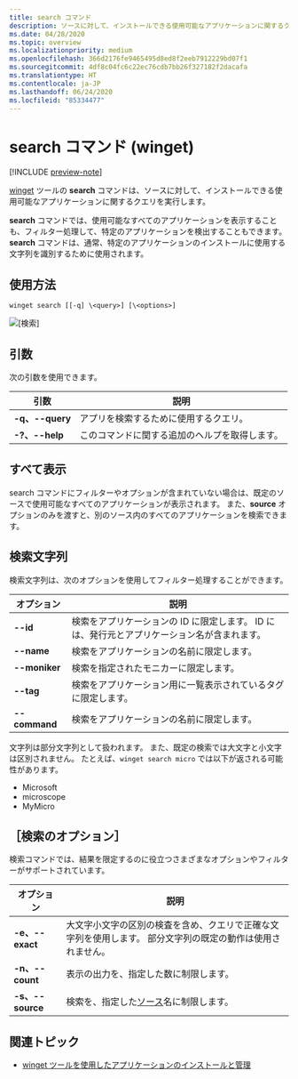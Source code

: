 ```yaml
---
title: search コマンド
description: ソースに対して、インストールできる使用可能なアプリケーションに関するクエリを実行します
ms.date: 04/28/2020
ms.topic: overview
ms.localizationpriority: medium
ms.openlocfilehash: 366d2176fe9465495d8ed8f2eeb7912229bd07f1
ms.sourcegitcommit: 4df8c04fc6c22ec76cdb7bb26f327182f2dacafa
ms.translationtype: HT
ms.contentlocale: ja-JP
ms.lasthandoff: 06/24/2020
ms.locfileid: "85334477"
---
```

# <a name="search-command-winget"></a>search コマンド (winget)

[!INCLUDE [preview-note](../../includes/package-manager-preview.md)]

[winget](index.md) ツールの **search** コマンドは、ソースに対して、インストールできる使用可能なアプリケーションに関するクエリを実行します。  

**search** コマンドでは、使用可能なすべてのアプリケーションを表示することも、フィルター処理して、特定のアプリケーションを検出することもできます。 **search** コマンドは、通常、特定のアプリケーションのインストールに使用する文字列を識別するために使用されます。

## <a name="usage"></a>使用方法

`winget search [[-q] \<query>] [\<options>]`

![[検索]](images\search.png)

## <a name="arguments"></a>引数

次の引数を使用できます。

| 引数  | 説明 |
 --------------|-------------|
| **-q、--query** |  アプリを検索するために使用するクエリ。 |
| **-?、--help** |  このコマンドに関する追加のヘルプを取得します。 |

## <a name="show-all"></a>すべて表示

search コマンドにフィルターやオプションが含まれていない場合は、既定のソースで使用可能なすべてのアプリケーションが表示されます。 また、**source** オプションのみを渡すと、別のソース内のすべてのアプリケーションを検索できます。

## <a name="search-strings"></a>検索文字列

検索文字列は、次のオプションを使用してフィルター処理することができます。

| オプション  | 説明 |
 --------------|-------------|
| **--id**        |   検索をアプリケーションの ID に限定します。 ID には、発行元とアプリケーション名が含まれます。 |
| **--name**      |  検索をアプリケーションの名前に限定します。 |
| **--moniker**  |    検索を指定されたモニカーに限定します。 |
| **--tag**    |  検索をアプリケーション用に一覧表示されているタグに限定します。 |
| **--command**   |   検索をアプリケーションの名前に限定します。 |

文字列は部分文字列として扱われます。 また、既定の検索では大文字と小文字は区別されません。 たとえば、`winget search micro` では以下が返される可能性があります。

* Microsoft
* microscope
* MyMicro

## <a name="search-options"></a>［検索のオプション］

検索コマンドでは、結果を限定するのに役立つさまざまなオプションやフィルターがサポートされています。

| オプション  | 説明 |
 --------------|-------------|
| **-e、--exact**  |     大文字小文字の区別の検査を含め、クエリで正確な文字列を使用します。 部分文字列の既定の動作は使用されません。  |  
| **-n、--count**      |  表示の出力を、指定した数に制限します。 |
| **-s、--source**     |  検索を、指定した[ソース](source.md)名に制限します。  |

## <a name="related-topics"></a>関連トピック

* [winget ツールを使用したアプリケーションのインストールと管理](index.md)
